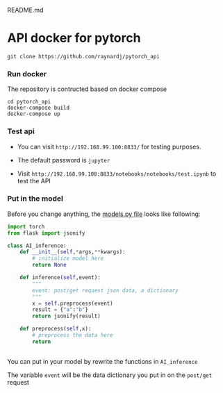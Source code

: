 README.md

# API docker for pytorch

```
git clone https://github.com/raynardj/pytorch_api
```

### Run docker

The repository is contructed based on docker compose
```
cd pytorch_api
docker-compose build
docker-compose up
```

### Test api

* You can visit ```http://192.168.99.100:8833/``` for testing purposes.

* The default password is ```jupyter```

* Visit ```http://192.168.99.100:8833/notebooks/notebooks/test.ipynb``` to test the API

### Put in the model

Before you change anything, the [models.py file](api/models.py) looks like following:
```python
import torch
from flask import jsonify

class AI_inference:
	def __init__(self,*args,**kwargs):
		# initialize model here
		return None

	def inference(self,event):
		"""
		event: post/get request json data, a dictionary
		"""
		x = self.preprocess(event)
		result = {"a":"b"} 
		return jsonify(result)

	def preprocess(self,x):
		# preprocess the data here
		return 
		
```

You can put in your model by rewrite the functions in ```AI_inference```

The variable ```event``` will be the data dictionary you put in on the ```post/get``` request